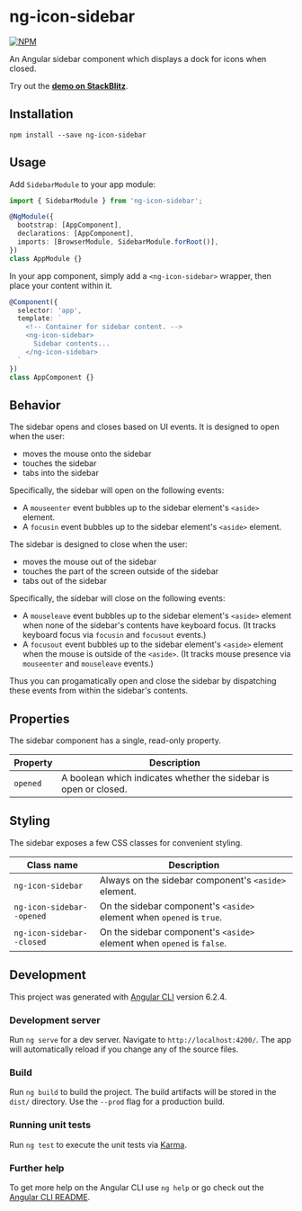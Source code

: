 # ng-icon-sidebar
[![NPM](https://nodei.co/npm/ng-icon-sidebar.png?compact=true)](https://nodei.co/npm/ng-icon-sidebar)

An Angular sidebar component which displays a dock for icons when closed.

Try out the **[demo on StackBlitz](https://stackblitz.com/github/brentmiller/ng-icon-sidebar)**.

## Installation

```shell
npm install --save ng-icon-sidebar
```

## Usage

Add `SidebarModule` to your app module:

```typescript
import { SidebarModule } from 'ng-icon-sidebar';

@NgModule({
  bootstrap: [AppComponent],
  declarations: [AppComponent],
  imports: [BrowserModule, SidebarModule.forRoot()],
})
class AppModule {}
```

In your app component, simply add a `<ng-icon-sidebar>` wrapper, then place your content within it.

```typescript
@Component({
  selector: 'app',
  template: `
    <!-- Container for sidebar content. -->
    <ng-icon-sidebar>
      Sidebar contents...
    </ng-icon-sidebar>
  `
})
class AppComponent {}
```

## Behavior

The sidebar opens and closes based on UI events. It is designed to open when the user:

* moves the mouse onto the sidebar
* touches the sidebar
* tabs into the sidebar

Specifically, the sidebar will open on the following events:

* A `mouseenter` event bubbles up to the sidebar element's `<aside>` element.
* A `focusin` event bubbles up to the sidebar element's `<aside>` element.

The sidebar is designed to close when the user:

* moves the mouse out of the sidebar
* touches the part of the screen outside of the sidebar
* tabs out of the sidebar

Specifically, the sidebar will close on the following events:

* A `mouseleave` event bubbles up to the sidebar element's `<aside>` element when none of the sidebar's contents have keyboard focus. (It tracks keyboard focus via `focusin` and `focusout` events.)
* A `focusout` event bubbles up to the sidebar element's `<aside>` element when the mouse is outside of the `<aside>`. (It tracks mouse presence via `mouseenter` and `mouseleave` events.)

Thus you can progamatically open and close the sidebar by dispatching these events from within the sidebar's contents.

## Properties

The sidebar component has a single, read-only property.

| Property | Description |
| -------- | ----------- |
| `opened` | A boolean which indicates whether the sidebar is open or closed. |

## Styling

The sidebar exposes a few CSS classes for convenient styling.

| Class name | Description |
| ---------- | ----------- |
| `ng-icon-sidebar` | Always on the sidebar component's `<aside>` element. |
| `ng-icon-sidebar--opened` | On the sidebar component's `<aside>` element when `opened` is `true`. |
| `ng-icon-sidebar--closed` | On the sidebar component's `<aside>` element when `opened` is `false`. |

## Development

This project was generated with [Angular CLI](https://github.com/angular/angular-cli) version 6.2.4.

### Development server

Run `ng serve` for a dev server. Navigate to `http://localhost:4200/`. The app will automatically reload if you change any of the source files.

### Build

Run `ng build` to build the project. The build artifacts will be stored in the `dist/` directory. Use the `--prod` flag for a production build.

### Running unit tests

Run `ng test` to execute the unit tests via [Karma](https://karma-runner.github.io).

### Further help

To get more help on the Angular CLI use `ng help` or go check out the [Angular CLI README](https://github.com/angular/angular-cli/blob/master/README.md).